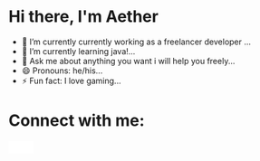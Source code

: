 # Hi there, I'm Aether

- 🔭 I’m currently currently working as a freelancer developer ...
- 🌱 I’m currently learning java!...
- 💬 Ask me about anything you want i will help you freely...
- 😄 Pronouns: he/his...
- ⚡ Fun fact: I love gaming...

# Connect with me:

<a href="https://youtube.com/channel/UCjatzeYkTc0BgGqzL-vSCKg">
<img align="left" alt="ExtinctAyu | YouTube" width="22px" src="https://raw.githubusercontent.com/codeSTACKr/codeSTACKr/master/img/youtube-dark.svg" />
</a>
<a href="https://instagram.com/exctinctayu?igshid=YmMyMTA2M2Y=">
<img align="left" alt="Aether | Instagram" width="22px" src="https://raw.githubusercontent.com/codeSTACKr/codeSTACKr/master/img/instagram-dark.svg" />
</a>
<br />

